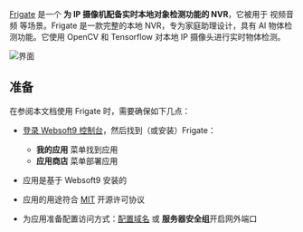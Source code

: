 [Frigate](https://frigate.video) 是一个 **为 IP 摄像机配备实时本地对象检测功能的 NVR**，它被用于 视频音频  等场景。Frigate 是一款完整的本地 NVR，专为家庭助理设计，具有 AI 物体检测功能。它使用 OpenCV 和 Tensorflow 对本地 IP 摄像头进行实时物体检测。


![界面](https://libs.websoft9.com/Websoft9/DocsPicture/zh/frigate/frigate-gui-websoft9.png)


## 准备

在参阅本文档使用 Frigate 时，需要确保如下几点：

- [登录 Websoft9 控制台](./login-console)，然后找到（或安装）Frigate：
  - **我的应用** 菜单找到应用 
  - **应用商店** 菜单部署应用

- 应用是基于 Websoft9 安装的


- 应用的用途符合 [MIT](https://opensource.org/licenses/MIT) 开源许可协议


- 为应用准备配置访问方式：[配置域名](./domain-set) 或 **服务器安全组**开启网外端口